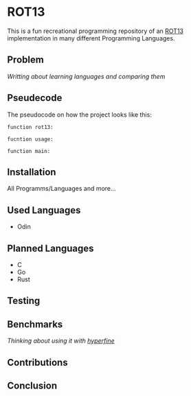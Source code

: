 # ROT13

This is a fun recreational programming repository of an
[ROT13](https://en.wikipedia.org/wiki/ROT13) implementation in many different
Programming Languages.

## Problem

_Writting about learning languages and comparing them_

## Pseudecode

The pseudocode on how the project looks like this:

```
function rot13:

fucntion usage:

function main:

```

## Installation

All Programms/Languages and more...

## Used Languages

- Odin

## Planned Languages

- C
- Go
- Rust

## Testing

## Benchmarks

_Thinking about using it with [hyperfine](https://github.com/sharkdp/hyperfine)_

## Contributions

## Conclusion
